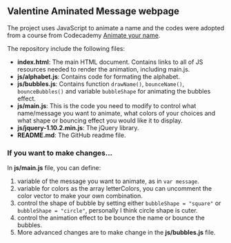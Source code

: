 ## Valentine Aminated Message webpage

The project uses JavaScript to animate a name and the codes were adopted from a course from Codecademy [Animate your name](https://www.codecademy.com/courses/animate-your-name/0/1).  

The repository include the following files:

* **index.html**: The main HTML document. Contains links to all of JS resources needed to render the animation, including main.js.
* **js/alphabet.js**: Contains code for formating the alphabet.
* **js/bubbles.js**: Contains function `drawName()`, `bounceName()`, `bounceBubbles()` and variable `bubbleShape` for animating the bubbles effect. 
* **js/main.js**: This is the code you need to modify to control what name/message you want to animate, what colors of your choices and what shape or bouncing effect you would like it to display.
* **js/jquery-1.10.2.min.js**: The jQuery library.
* **README.md**: The GitHub readme file.

### If you want to make changes...

In **js/main.js** file, you can define:

1.  variable of the message you want to animate, as in `var message`.
2.  variable for colors as the array letterColors, you can uncomment the color vector to make your own combination.
3.  control the shape of bubble by setting either `bubbleShape = "square"` or `bubbleShape = "circle"`, personally I think circle shape is cuter. 
4.  control the animation effect to be bounce the name or bounce the bubbles.
5.  More advanced changes are to make change in the **js/bubbles.js** file.



